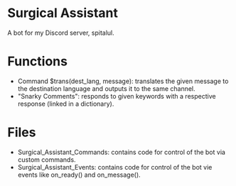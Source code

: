 # Surgical Assistant
A bot for my Discord server, spitalul.

# Functions
- Command $trans(dest_lang, message): translates the given message to the destination language and outputs it to the same channel.
- "Snarky Comments": responds to given keywords with a respective response (linked in a dictionary).

# Files
- Surgical_Assistant_Commands: contains code for control of the bot via custom commands.
- Surgical_Assistant_Events: contains code for control of the bot vie events like on_ready() and on_message().
